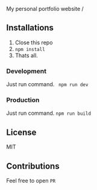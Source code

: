 My personal portfolio website /

## Installations
1. Close this repo
2. ```npm install```
3. Thats all.

### Development
Just run command.
``` npm run dev```
### Production 
Just run command.
```npm run build```

## License
MIT

## Contributions
Feel free to open `PR`
